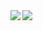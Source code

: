 <a href="https://twitter.com/dims/">
  <img align="left" src="https://github-readme-stats.vercel.app/api?username=dims&show_icons=true" />
</a>
<a href="https://twitter.com/dims/">
  <img align="left" src="https://github-readme-stats.vercel.app/api/top-langs/?username=dims&hide=html,ruby" />
</a>

<!--
**dims/dims** is a ✨ _special_ ✨ repository because its `README.md` (this file) appears on your GitHub profile.

Here are some ideas to get you started:

- 🔭 I’m currently working on ...
- 🌱 I’m currently learning ...
- 👯 I’m looking to collaborate on ...
- 🤔 I’m looking for help with ...
- 💬 Ask me about ...
- 📫 How to reach me: ...
- 😄 Pronouns: ...
- ⚡ Fun fact: ...
-->
